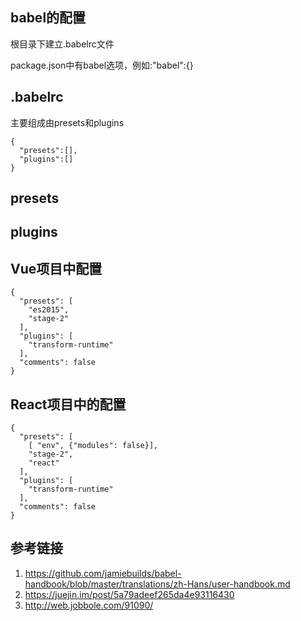 ## babel的配置
根目录下建立.babelrc文件

package.json中有babel选项，例如:"babel":{}
## .babelrc
主要组成由presets和plugins
```
{
  "presets":[],
  "plugins":[]
}
```
## presets
## plugins
## Vue项目中配置
```
{
  "presets": [
    "es2015",
    "stage-2"
  ],
  "plugins": [
    "transform-runtime"
  ],
  "comments": false
}
```
## React项目中的配置
```
{
  "presets": [
    [ "env", {"modules": false}],
    "stage-2",
    "react"
  ],
  "plugins": [
    "transform-runtime"
  ],
  "comments": false
}
```

## 参考链接
1. https://github.com/jamiebuilds/babel-handbook/blob/master/translations/zh-Hans/user-handbook.md
2. https://juejin.im/post/5a79adeef265da4e93116430
3. http://web.jobbole.com/91090/
